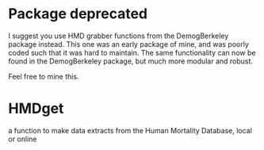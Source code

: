 Package deprecated
==================

I suggest you use HMD grabber functions from the DemogBerkeley package instead. This one was an early package of mine, and was poorly coded such that it was hard to maintain. The same functionality can now be found in the DemogBerkeley package, but much more modular and robust. 

Feel free to mine this.

HMDget
======

a function to make data extracts from the Human Mortality Database, local or online
